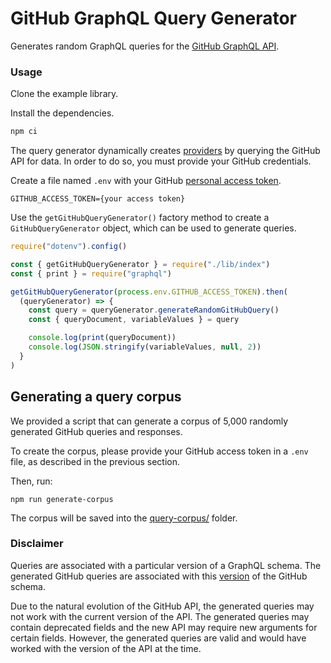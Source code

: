 # GitHub GraphQL Query Generator

Generates random GraphQL queries for the [GitHub GraphQL API](https://developer.github.com/v4/explorer/).

### Usage

Clone the example library.

Install the dependencies.

```bash
npm ci
```

The query generator dynamically creates [providers](https://github.com/IBM/GraphQL-Query-Generator#provider-map) by querying the GitHub API for data. In order to do so, you must provide your GitHub credentials.

Create a file named `.env` with your GitHub [personal access token](https://help.github.com/en/github/authenticating-to-github/creating-a-personal-access-token-for-the-command-line).

```
GITHUB_ACCESS_TOKEN={your access token}
```

Use the `getGitHubQueryGenerator()` factory method to create a `GitHubQueryGenerator` object, which can be used to generate queries.

```javascript
require("dotenv").config()

const { getGitHubQueryGenerator } = require("./lib/index")
const { print } = require("graphql")

getGitHubQueryGenerator(process.env.GITHUB_ACCESS_TOKEN).then(
  (queryGenerator) => {
    const query = queryGenerator.generateRandomGitHubQuery()
    const { queryDocument, variableValues } = query

    console.log(print(queryDocument))
    console.log(JSON.stringify(variableValues, null, 2))
  }
)
```

## Generating a query corpus

We provided a script that can generate a corpus of 5,000 randomly generated GitHub queries and responses.

To create the corpus, please provide your GitHub access token in a `.env` file, as described in the previous section.

Then, run:

```base
npm run generate-corpus
```

The corpus will be saved into the [query-corpus/](query-corpus/) folder.

### Disclaimer

Queries are associated with a particular version of a GraphQL schema. The generated GitHub queries are associated with this [version](https://github.com/octokit/graphql-schema/blob/1831fcbb21476aabe94af46aee84f063df50a377/schema.graphql) of the GitHub schema.

Due to the natural evolution of the GitHub API, the generated queries may not work with the current version of the API. The generated queries may contain deprecated fields and the new API may require new arguments for certain fields. However, the generated queries are valid and would have worked with the version of the API at the time.
